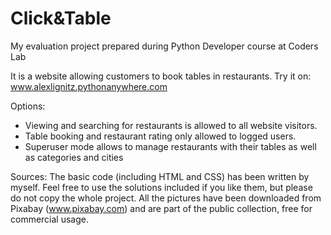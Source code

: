 # Click&Table
My evaluation project prepared during Python Developer course at Coders Lab

It is a website allowing customers to book tables in restaurants.
Try it on: www.alexlignitz.pythonanywhere.com

Options:
- Viewing and searching for restaurants is allowed to all website visitors. 
- Table booking and restaurant rating only allowed to logged users.
- Superuser mode allows to manage restaurants with their tables as well as categories and cities

Sources:
The basic code (including HTML and CSS) has been written by myself. Feel free to use the solutions included if you like them, but please do not copy the whole project.
All the pictures have been downloaded from Pixabay (www.pixabay.com) and are part of the public collection, free for commercial usage.

